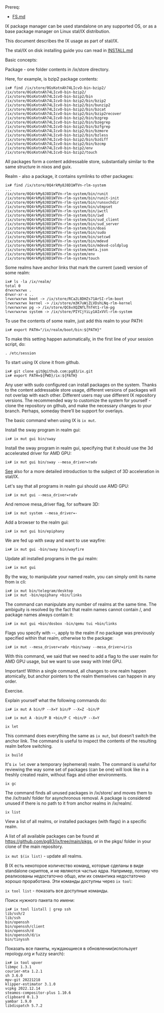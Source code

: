 Prereq:
 * [FS.md](FS.md)

IX package manager can be used standalone on any supported OS, or as a base package manager on Linux stal/IX distribution.

This document describes the IX usage as part of stal/IX.

The stal/IX on disk installing guide you can read in [INSTALL.md](INSTALL.md)

Basic concepts:

Package - one folder contents in /ix/store directory.

Here, for example, is bzip2 package contents:

```
ix# find /ix/store/0GsKotnAh74LIcvO-bin-bzip2/
/ix/store/0GsKotnAh74LIcvO-bin-bzip2/
/ix/store/0GsKotnAh74LIcvO-bin-bzip2/bin
/ix/store/0GsKotnAh74LIcvO-bin-bzip2/bin/bzip2
/ix/store/0GsKotnAh74LIcvO-bin-bzip2/bin/bunzip2
/ix/store/0GsKotnAh74LIcvO-bin-bzip2/bin/bzcat
/ix/store/0GsKotnAh74LIcvO-bin-bzip2/bin/bzip2recover
/ix/store/0GsKotnAh74LIcvO-bin-bzip2/bin/bzgrep
/ix/store/0GsKotnAh74LIcvO-bin-bzip2/bin/bzegrep
/ix/store/0GsKotnAh74LIcvO-bin-bzip2/bin/bzfgrep
/ix/store/0GsKotnAh74LIcvO-bin-bzip2/bin/bzmore
/ix/store/0GsKotnAh74LIcvO-bin-bzip2/bin/bzless
/ix/store/0GsKotnAh74LIcvO-bin-bzip2/bin/bzdiff
/ix/store/0GsKotnAh74LIcvO-bin-bzip2/bin/bzcmp
/ix/store/0GsKotnAh74LIcvO-bin-bzip2/env
/ix/store/0GsKotnAh74LIcvO-bin-bzip2/touch
```

All packages form a content addressable store, substantially similar to the same structure in nixos and guix.

Realm - also a package, it contains symlinks to other packages:

```
ix# find /ix/store/0Q4rkMy8J8D1WTVn-rlm-system
...
/ix/store/0Q4rkMy8J8D1WTVn-rlm-system/bin/runit
/ix/store/0Q4rkMy8J8D1WTVn-rlm-system/bin/runit-init
/ix/store/0Q4rkMy8J8D1WTVn-rlm-system/bin/runsvchdir
/ix/store/0Q4rkMy8J8D1WTVn-rlm-system/bin/utmpset
/ix/store/0Q4rkMy8J8D1WTVn-rlm-system/bin/iwctl
/ix/store/0Q4rkMy8J8D1WTVn-rlm-system/bin/iwd
/ix/store/0Q4rkMy8J8D1WTVn-rlm-system/bin/sud_client
/ix/store/0Q4rkMy8J8D1WTVn-rlm-system/bin/sud_server
/ix/store/0Q4rkMy8J8D1WTVn-rlm-system/bin/doas
/ix/store/0Q4rkMy8J8D1WTVn-rlm-system/bin/sudo
/ix/store/0Q4rkMy8J8D1WTVn-rlm-system/bin/setcwd
/ix/store/0Q4rkMy8J8D1WTVn-rlm-system/bin/mdevd
/ix/store/0Q4rkMy8J8D1WTVn-rlm-system/bin/mdevd-coldplug
/ix/store/0Q4rkMy8J8D1WTVn-rlm-system/meta.json
/ix/store/0Q4rkMy8J8D1WTVn-rlm-system/env
/ix/store/0Q4rkMy8J8D1WTVn-rlm-system/touch
```

Some realms have anchor links that mark the current (used) version of some realm:

```
ix# ls -la /ix/realm/
total 0
drwxrwxrwx .
drwxr-xr-x ..
lrwxrwxrwx boot -> /ix/store/RCa2L8DHZs71ArSI-rlm-boot
lrwxrwxrwx kernel -> /ix/store/m3K7uWjZLVDshLNq-rlm-kernel
lrwxrwxrwx pg -> /ix/store/QC6vXQZNfLfhT4t1-rlm-pg
lrwxrwxrwx system -> /ix/store/PIYCjYiLy1AIxVVl-rlm-system
```

To use the contents of some realm, just add this realm to your PATH:

```
ix# export PATH="/ix/realm/boot/bin:${PATH}"
```

To make this setting happen automatically, in the first line of your session script, do:

```
. /etc/session
```

To start using IX clone it from github.

```
ix# git clone git@github.com:pg83/ix.git
ix# export PATH=${PWD}/ix:${PATH}
```

Any user with sudo configured can install packages on the system. Thanks to the content addressable store usage, different versions of packages will not overlap with each other. Different users may use different IX repository versions. The recommended way to customize the system for yourself - clone the repository on github, and make the necessary changes to your branch. Perhaps, someday there’ll be support for overlays.

The basic command when using IX is `ix mut`.

Install the sway program in realm gui:

```
ix# ix mut gui bin/sway
```

Install the sway program in realm gui, specifying that it should use the 3d accelerated driver for AMD GPU:

```
ix# ix mut gui bin/sway --mesa_driver=radv
```

[See](ACCEL.md) also for a more detailed introduction to the subject of 3D acceleration in stal/IX.

Let's say that all programs in realm gui should use AMD GPU:

```
ix# ix mut gui --mesa_driver=radv
```

And remove mesa_driver flag, for software 3D:

```
ix# ix mut system --mesa_driver=-
```

Add a browser to the realm gui:

```
ix# ix mut gui bin/epiphany
```

We are fed up with sway and want to use wayfire:

```
ix# ix mut gui -bin/sway bin/wayfire
```

Update all installed programs in the gui realm:

```
ix# ix mut gui
```

By the way, to manipulate your named realm, you can simply omit its name from ix cli:

```
ix# ix mut bin/telegram/desktop
ix# ix mut -bin/epiphany +bin/links
```

The command can manipulate any number of realms at the same time. The ambiguity is resolved by the fact that realm names cannot contain /, and package names always contain it:

```
ix# ix mut gui +bin/dosbox -bin/qemu tui +bin/links
```

Flags you specify with --, apply to the realm if no package was previously specified within that realm, otherwise to the package:

```
ix# ix mut --mesa_driver=radv +bin/sway --mesa_driver=iris
```

With this command, we said that we need to add a flag to the user realm for AMD GPU usage, but we want to use sway with Intel GPU.

Important! Within a single command, all changes to one realm happen atomically, but anchor pointers to the realm themselves can happen in any order.

Exercise.

Explain yourself what the following commands do:

```
ix# ix mut A bin/P --X=Y bin/P --X=Z -bin/P
```

```
ix# ix mut A -bin/P B +bin/P C +bin/P --X=Y
```

`ix let`

This command does everything the same as `ix mut`, but doesn’t switch the anchor link. The command is useful to inspect the contents of the resulting realm before switching.

`ix build`

It's `ix let` over a temporary (ephemeral) realm. The command is useful for reviewing the way some set of packages (can be one) will look like in a freshly created realm, without flags and other environments.

`ix gc`

The command finds all unused packages in /ix/store/ and moves them to the /ix/trash/ folder for asynchronous removal. A package is considered unused if there is no path to it from anchor realms in /ix/realm/.

`ix list`

View a list of all realms, or installed packages (with flags) in a specific realm.

A list of all available packages can be found at https://github.com/pg83/ix/tree/main/pkgs, or in the pkgs/ folder in your clone of the main repository.

`ix mut $(ix list)` - update all realms.

В IX есть некоторое количество команд, которые сделаны в виде standalone скриптов, и не являются частью ядра. Например, потому что реализованы недостаточно общо, или их семантика недостаточно хорошо проработана. Эти команды доступны через `ix tool`:

`ix tool list` - показать все доступные команды.

Поиск нужного пакета по имени:

```
ix# ix tool listall | grep ssh
lib/ssh/2
lib/ssh
bin/openssh
bin/openssh/client
bin/openssh/d
bin/openssh/d/ix
bin/tinyssh
```

Показать все пакеты, нуждающиеся в обновлении(использует repology.org и fuzzy search):

```
ix# ix tool upver
libmpc 1.3.1
courier-mta 1.2.1
sh 3.6.0
mpv-git 20221218
klipper-estimator 3.1.0
vcpkg 2022.12.14
steamos-compositor-plus 1.10.6
clipboard 0.1.3
yambar 1.9.0
libdispatch 5.7.2
```
